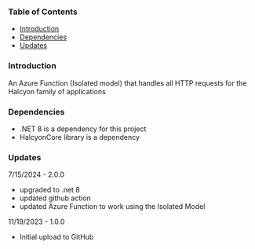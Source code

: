 
### Table of Contents
- [Introduction](#introduction)
- [Dependencies](#dependencies)
- [Updates](#updates)


### Introduction 
An Azure Function (Isolated model) that handles all HTTP requests for the Halcyon family of applications

### Dependencies
- .NET 8 is a dependency for this project
- HalcyonCore library is a dependency

### Updates 

7/15/2024 - 2.0.0
- upgraded to .net 8
- updated github action
- updated Azure Function to work using the Isolated Model

11/19/2023 - 1.0.0
- Initial upload to GitHub




